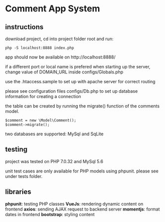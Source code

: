 # Comment App System

## instructions

download project, cd into project folder root and run:

```
php -S localhost:8888 index.php
```

app should now be available on http://localhost:8888/

if a different port or local name is prefered when starting up the server,
change value of DOMAIN_URL inside configs/Globals.php

use the .htaccess.sample to set up with apache server for correct routing

please see configuration files configs/Db.php to set up database information
for creating a connection

the table can be created by running the migrate() function of the comments model.

```
$comment = new \Model\Comment();
$comment->migrate();
```

two databases are supported: MySql and SqLite

## testing

project was tested on PHP 7.0.32 and MySql 5.6

unit test cases are only available for PHP models using phpunit.
please see under tests folder.

## libraries
__phpunit__: testing PHP classes
__VueJs__: rendering dynamic content on frontend
__axios__: sending AJAX request to backend server
__momentjs__: format dates in frontend
__bootstrap__: styling content
